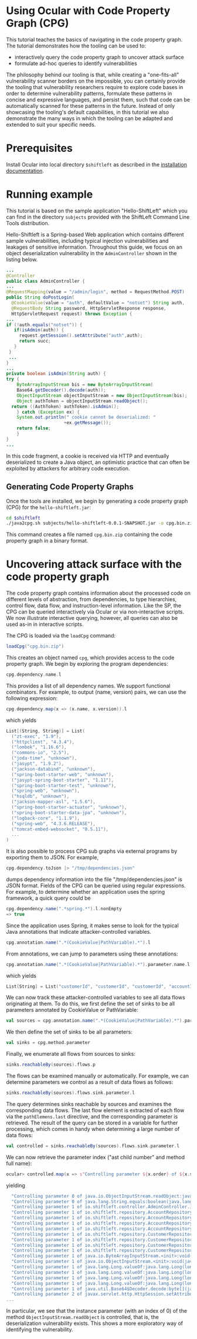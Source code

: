 # Using Ocular with Code Property Graph (CPG)

This tutorial teaches the basics of navigating in the code property
graph. The tutorial demonstrates how the tooling can be used to:

* interactively query the code property graph to uncover attack surface
* formulate ad-hoc queries to identify vulnerabilities

The philosophy behind our tooling is that, while creating a
"one-fits-all" vulnerability scanner borders on the impossible, you
can certainly provide the tooling that vulnerability researchers
require to explore code bases in order to determine vulnerability
patterns, formulate these patterns in concise and expressive
languages, and persist them, such that code can be automatically
scanned for these patterns in the future. Instead of only showcasing
the tooling's default capabilities, in this tutorial we also
demonstrate the many ways in which the tooling can be adapted and
extended to suit your specific needs.

# Prerequisites

Install Ocular into local directory `$shiftleft` as described in the
[installation documentation](installation.html).

# Running example

This tutorial is based on the sample application "Hello-ShiftLeft"
which you can find in the directory `subjects` provided with the
ShiftLeft Command Line Tools distribution.

Hello-Shiftleft is a Spring-based Web application which contains
different sample vulnerabilities, including typical injection
vulnerabilities and leakages of sensitive information. Throughout this
guide, we focus on an object deserialization vulnerability in the
`AdminController` shown in the listing below.

```java
...
@Controller
public class AdminController {
...
@RequestMapping(value = "/admin/login", method = RequestMethod.POST)
public String doPostLogin(
  @CookieValue(value = "auth", defaultValue = "notset") String auth,
  @RequestBody String password, HttpServletResponse response,
  HttpServletRequest request) throws Exception {
...
if (!auth.equals("notset")) {
   if(isAdmin(auth)) {
     request.getSession().setAttribute("auth",auth);
     return succ;
   }
 }
 ...
}
...
private boolean isAdmin(String auth) {
try {
	ByteArrayInputStream bis = new ByteArrayInputStream(
  	Base64.getDecoder().decode(auth));
	ObjectInputStream objectInputStream = new ObjectInputStream(bis);
	Object authToken = objectInputStream.readObject();
  return ((AuthToken) authToken).isAdmin();
	} catch (Exception ex) {
   	System.out.println(" cookie cannot be deserialized: "
                      +ex.getMessage());
   	return false;
	}
}
...
```

In this code fragment, a cookie is received via HTTP and eventually
deserialized to create a Java object, an optimistic practice that can
often be exploited by attackers for arbitrary code execution. 

## Generating Code Property Graphs

Once the tools are installed, we begin by generating a code property
graph (CPG) for the `hello-shiftleft.jar`:

```bash
cd $shiftleft
./java2cpg.sh subjects/hello-shiftleft-0.0.1-SNAPSHOT.jar -o cpg.bin.zip
```

This command creates a file named `cpg.bin.zip` containing the code
property graph in a binary format.

# Uncovering attack surface with the code property graph

The code property graph contains information about the processed code
on different levels of abstraction, from dependencies, to type
hierarchies, control flow, data flow, and instruction-level
information. Like the SP, the CPG can be queried interactively via
Ocular or via non-interactive scripts. We now illustrate interactive
querying, however, all queries can also be used as-in in interactive
scripts.

The CPG is loaded via the `loadCpg` command:

```scala
loadCpg("cpg.bin.zip")
```

This creates an object named `cpg`, which provides access to the code
property graph. We begin by exploring the program dependencies:

```scala
cpg.dependency.name.l
```

This provides a list of all dependency names. We support functional
combinators. For example, to output (name, version) pairs, we can use
the following expression: 

```scala
cpg.dependency.map(x => (x.name, x.version)).l
```

which yields
```scala
List[(String, String)] = List(
  ("zt-exec", "1.9"),
  ("httpclient", "4.3.4"),
  ("lombok", "1.16.6"),
  ("commons-io", "2.5"),
  ("joda-time", "unknown"),
  ("jasypt", "1.9.2"),
  ("jackson-databind", "unknown"),
  ("spring-boot-starter-web", "unknown"),
  ("jasypt-spring-boot-starter", "1.11"),
  ("spring-boot-starter-test", "unknown"),
  ("spring-web", "unknown"),
  ("hsqldb", "unknown"),
  ("jackson-mapper-asl", "1.5.6"),
  ("spring-boot-starter-actuator", "unknown"),
  ("spring-boot-starter-data-jpa", "unknown"),
  ("logback-core", "1.1.9"),
  ("spring-web", "4.3.6.RELEASE"),
  ("tomcat-embed-websocket", "8.5.11"),
  ...
)
```

It is also possible to process CPG sub graphs via external programs by
exporting them to JSON. For example,

```scala
cpg.dependency.toJson |> "/tmp/dependencies.json"
```

dumps dependency information into the file "/tmp/dependencies.json" is
JSON format. Fields of the CPG can be queried using regular
expressions. For example, to determine whether an application uses the
spring framework, a quick query could be

```scala
cpg.dependency.name(".*spring.*").l.nonEmpty
=> true
```

Since the application uses Spring, it makes sense to look for the
typical Java annotations that indicate attacker-controlled variables.

```scala
cpg.annotation.name(".*(CookieValue|PathVariable).*").l
```

From annotations, we can jump to parameters using these annotations:

```scala
cpg.annotation.name(".*(CookieValue|PathVariable).*").parameter.name.l
```

which yields

```scala
List[String] = List("customerId", "customerId", "customerId", "accountId", "accountId", "accountId", "accountId", "auth", "auth")
```

We can now track these attacker-controlled variables to see all data flows originating at them. To do this, we first define the set of sinks to be all parameters annotated by CookieValue or PathVariable:

```scala
val sources = cpg.annotation.name(".*(CookieValue|PathVariable).*").parameter
```

We then define the set of sinks to be all parameters:

```scala
val sinks = cpg.method.parameter
```

Finally, we enumerate all flows from sources to sinks:

```scala
sinks.reachableBy(sources).flows.p
```

The flows can be examined manually or automatically. For example, we can determine parameters we control as a result of data flows as follows:

```scala
sinks.reachableBy(sources).flows.sink.parameter.l
```

The query determines sinks reachable by sources and examines the corresponding data flows. The last flow element is extracted of each flow via the `pathElemens.last` directive, and the corresponding parameter is retrieved. The result of the query can be stored in a variable for further processing, which comes in handy when determining a large number of data flows:

```scala
val controlled = sinks.reachableBy(sources).flows.sink.parameter.l
```

We can now retrieve the parameter index ("ast child number" and method full name):

```scala
ocular> controlled.map(x => s"Controlling parameter ${x.order} of ${x.start.method.fullName.l.head}").filterNot(_.contains("<operator>")).sorted
```

yielding

```scala
  "Controlling parameter 0 of java.io.ObjectInputStream.readObject:java.lang.Object()",
  "Controlling parameter 0 of java.lang.String.equals:boolean(java.lang.Object)",
  "Controlling parameter 1 of io.shiftleft.controller.AdminController.isAdmin:boolean(java.lang.String)",
  "Controlling parameter 1 of io.shiftleft.repository.AccountRepository.findOne:java.lang.Object(java.io.Serializable)",
  "Controlling parameter 1 of io.shiftleft.repository.AccountRepository.findOne:java.lang.Object(java.io.Serializable)",
  "Controlling parameter 1 of io.shiftleft.repository.AccountRepository.findOne:java.lang.Object(java.io.Serializable)",
  "Controlling parameter 1 of io.shiftleft.repository.AccountRepository.findOne:java.lang.Object(java.io.Serializable)",
  "Controlling parameter 1 of io.shiftleft.repository.CustomerRepository.delete:void(java.io.Serializable)",
  "Controlling parameter 1 of io.shiftleft.repository.CustomerRepository.exists:boolean(java.io.Serializable)",
  "Controlling parameter 1 of io.shiftleft.repository.CustomerRepository.exists:boolean(java.io.Serializable)",
  "Controlling parameter 1 of io.shiftleft.repository.CustomerRepository.findOne:java.lang.Object(java.io.Serializable)",
  "Controlling parameter 1 of java.io.ByteArrayInputStream.<init>:void(byte[])",
  "Controlling parameter 1 of java.io.ObjectInputStream.<init>:void(java.io.InputStream)",
  "Controlling parameter 1 of java.lang.Long.valueOf:java.lang.Long(long)",
  "Controlling parameter 1 of java.lang.Long.valueOf:java.lang.Long(long)",
  "Controlling parameter 1 of java.lang.Long.valueOf:java.lang.Long(long)",
  "Controlling parameter 1 of java.lang.Long.valueOf:java.lang.Long(long)",
  "Controlling parameter 1 of java.util.Base64$Decoder.decode:byte[](java.lang.String)",
  "Controlling parameter 2 of javax.servlet.http.HttpSession.setAttribute:void(java.lang.String,java.lang.Object)"
...
```

In particular, we see that the instance parameter (with an index of 0)
of the method `ObjectInputStream.readObject` is controlled, that is,
the deserialization vulnerability exists. This shows a more
exploratory way of identifying the vulnerability.
